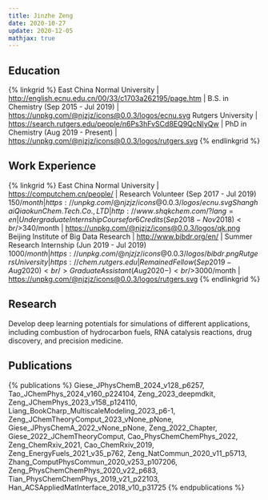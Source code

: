 ```yaml
---
title: Jinzhe Zeng
date: 2020-10-27
update: 2020-12-05
mathjax: true
---
```


## Education

{% linkgrid %}
East China Normal University | http://english.ecnu.edu.cn/00/33/c1703a262195/page.htm | B.S. in Chemistry (Sep 2015 - Jul 2019) | https://unpkg.com/@njzjz/icons@0.0.3/logos/ecnu.svg
Rutgers University | https://search.rutgers.edu/people/n6Ps3hFvSCd8EQ9QcNIyQw | PhD in Chemistry (Aug 2019 - Present) | https://unpkg.com/@njzjz/icons@0.0.3/logos/rutgers.svg
{% endlinkgrid %}

## Work Experience

{% linkgrid %}
East China Normal University | https://computchem.cn/people/ | Research Volunteer (Sep 2017 - Jul 2019)<br/>$150/month | https://unpkg.com/@njzjz/icons@0.0.3/logos/ecnu.svg
Shanghai Qiaokun Chem. Tech. Co., LTD | http://www.shqkchem.com/?lang=en | Undergraduate Internship Course for 6 Credits (Sep 2018 - Nov 2018)<br/>$340/month | https://unpkg.com/@njzjz/icons@0.0.3/logos/qk.png
Beijing Institute of Big Data Research | http://www.bibdr.org/en/ | Summer Research Internship (Jun 2019 - Jul 2019)<br/>$1000/month | https://unpkg.com/@njzjz/icons@0.0.3/logos/bibdr.png
Rutgers University | https://chem.rutgers.edu | Remained Fellow (Sep 2019 - Aug 2020)<br/>Graduate Assistant (Aug 2020 - )<br/>$3000/month | https://unpkg.com/@njzjz/icons@0.0.3/logos/rutgers.svg
{% endlinkgrid %}

## Research

Develop deep learning potentials for simulations of different applications, including combustion of hydrocarbon fuels, RNA catalysis reactions, drug discovery, and precision medicine.

## Publications

{% publications %}
Giese_JPhysChemB_2024_v128_p6257,
Tao_JChemPhys_2024_v160_p224104,
Zeng_2023_deepmdkit,
Zeng_JChemPhys_2023_v158_p124110,
Liang_BookCharp_MultiscaleModeling_2023_p6-1,
Zeng_JChemTheoryComput_2023_vNone_pNone,
Giese_JPhysChemA_2022_vNone_pNone,
Zeng_2022_Chapter,
Giese_2022_JChemTheoryComput,
Cao_PhysChemChemPhys_2022,
Zeng_ChemRxiv_2021,
Cao_ChemRxiv_2019,
Zeng_EnergyFuels_2021_v35_p762,
Zeng_NatCommun_2020_v11_p5713,
Zhang_ComputPhysCommun_2020_v253_p107206,
Zeng_PhysChemChemPhys_2020_v22_p683,
Tian_PhysChemChemPhys_2019_v21_p22103,
Han_ACSAppliedMatInterface_2018_v10_p31725
{% endpublications %}
